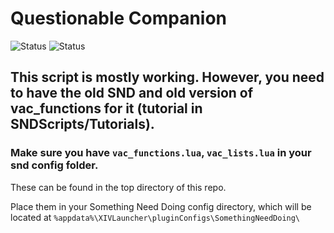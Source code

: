 # Questionable Companion

![Status](https://img.shields.io/badge/status-working_with_old_snd-brightgreen)
![Status](https://img.shields.io/badge/bugs%3F-maybe-yellow)

## This script is mostly working. However, you need to have the old SND and old version of vac_functions for it (tutorial in SNDScripts/Tutorials).

### Make sure you have `vac_functions.lua`, `vac_lists.lua` in your snd config folder.
These can be found in the top directory of this repo. 

Place them in your Something Need Doing config directory, which will be located at `%appdata%\XIVLauncher\pluginConfigs\SomethingNeedDoing\`
